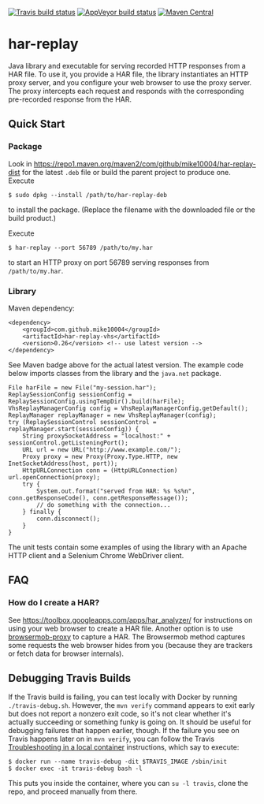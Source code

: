 [![Travis build status](https://travis-ci.org/mike10004/har-replay.svg?branch=master)](https://travis-ci.org/mike10004/har-replay)
[![AppVeyor build status](https://ci.appveyor.com/api/projects/status/tfhj96elsi8ytf82?svg=true)](https://ci.appveyor.com/project/mike10004/har-replay)
[![Maven Central](https://img.shields.io/maven-central/v/com.github.mike10004/har-replay.svg)](https://repo1.maven.org/maven2/com/github/mike10004/har-replay/)

har-replay
==========

Java library and executable for serving recorded HTTP responses from a HAR 
file. To use it, you provide a HAR file, the library instantiates an HTTP
proxy server, and you configure your web browser to use the proxy server. 
The proxy intercepts each request and responds with the corresponding 
pre-recorded response from the HAR.

Quick Start
-----------

### Package

Look in https://repo1.maven.org/maven2/com/github/mike10004/har-replay-dist 
for the latest `.deb` file or build the parent project to produce one. Execute

    $ sudo dpkg --install /path/to/har-replay-deb  

to install the package. (Replace the filename with the downloaded file or the 
build product.) 

Execute

    $ har-replay --port 56789 /path/to/my.har

to start an HTTP proxy on port 56789 serving responses from `/path/to/my.har`.

### Library

Maven dependency:

    <dependency>
        <groupId>com.github.mike10004</groupId>
        <artifactId>har-replay-vhs</artifactId>
        <version>0.26</version> <!-- use latest version -->
    </dependency>

See Maven badge above for the actual latest version. The example code below
imports classes from the library and the `java.net` package.

    File harFile = new File("my-session.har");
    ReplaySessionConfig sessionConfig = ReplaySessionConfig.usingTempDir().build(harFile);
    VhsReplayManagerConfig config = VhsReplayManagerConfig.getDefault();
    ReplayManager replayManager = new VhsReplayManager(config);
    try (ReplaySessionControl sessionControl = replayManager.start(sessionConfig)) {
        String proxySocketAddress = "localhost:" + sessionControl.getListeningPort();
        URL url = new URL("http://www.example.com/");
        Proxy proxy = new Proxy(Proxy.Type.HTTP, new InetSocketAddress(host, port));
        HttpURLConnection conn = (HttpURLConnection) url.openConnection(proxy);
        try {
            System.out.format("served from HAR: %s %s%n", conn.getResponseCode(), conn.getResponseMessage());
            // do something with the connection...
        } finally {
            conn.disconnect();
        }
    }

The unit tests contain some examples of using the library with an Apache HTTP 
client and a Selenium Chrome WebDriver client. 

FAQ
---

### How do I create a HAR?

See https://toolbox.googleapps.com/apps/har_analyzer/ for instructions on using
your web browser to create a HAR file. Another option is to use 
[browsermob-proxy](https://github.com/lightbody/browsermob-proxy) to capture a
HAR. The Browsermob method captures some requests the web browser hides from you
(because they are trackers or fetch data for browser internals).

Debugging Travis Builds
-----------------------

If the Travis build is failing, you can test locally with Docker by running 
`./travis-debug.sh`. However, the `mvn verify` command appears to exit early 
but does not report a nonzero exit code, so it's not clear whether it's 
actually succeeding or something funky is going on. It should be useful for 
debugging failures that happen earlier, though. If the failure you see on 
Travis happens later on in `mvn verify`, you can follow the Travis
[Troubleshooting in a local container](https://docs.travis-ci.com/user/common-build-problems/)
instructions, which say to execute:

    $ docker run --name travis-debug -dit $TRAVIS_IMAGE /sbin/init
    $ docker exec -it travis-debug bash -l 

This puts you inside the container, where you can `su -l travis`, clone the 
repo, and proceed manually from there.
